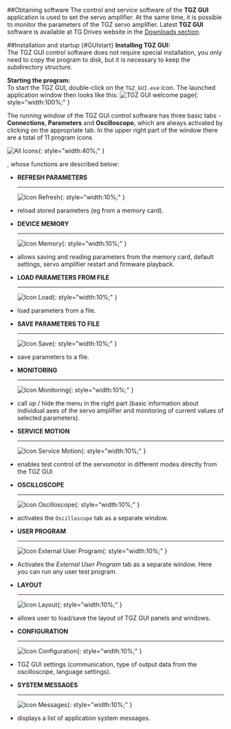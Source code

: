 ##Obtaining software
The control and service software of the **TGZ GUI** application is used to set the servo amplifier.
At the same time, it is possible to monitor the parameters of the TGZ servo amplifier.
Latest **TGZ GUI** software is available at TG Drives website in the [Downloads section](https://www.tgdrives.cz/products/servodrives).

##Installation and startup {#GUIstart}
**Installing TGZ GUI:**   
The TGZ GUI control software does not require special installation, you only need to copy the program to disk, but it is necessary to keep the subdirectory structure.    

**Starting the program:**   
To start the TGZ GUI, double-click on the `TGZ_GUI.exe` icon.
The launched application window then looks like this:
![TGZ GUI welcome page](../img/GUIconnect.png){: style="width:100%;" }

The running window of the TGZ GUI control software has three basic tabs - **Connections**, **Parameters** and **Oscilloscope**, which are always activated by clicking on the appropriate tab.
In the upper right part of the window there are a total of 11 program icons  

![All Icons](../../../../../source/img/icoAll.png){: style="width:40%;" }

, whose functions are described below: 

<div class="grid cards" markdown>

-   **REFRESH PARAMETERS**

    ---
	![Icon Refresh](../../../../../source/img/icoRefresh.png){: style="width:10%;" }

-	reload stored parameters (eg from a memory card).

-   **DEVICE MEMORY**

    ---
	![Icon Memory](../../../../../source/img/icoMemory.png){: style="width:10%;" }

-   allows saving and reading parameters from the memory card, default settings, servo amplifier restart and firmware playback.

-   **LOAD PARAMETERS FROM FILE**

    ---
	![Icon Load](../../../../../source/img/icoLoad.png){: style="width:10%;" }

-	load parameters from a file.

-   **SAVE PARAMETERS TO FILE**

    ---
	![Icon Save](../../../../../source/img/icoSave.png){: style="width:10%;" }

-	save parameters to a file.

-   **MONITORING**

    ---
	![Icon Monitoring](../../../../../source/img/icoMonitoring.png){: style="width:10%;" }

-	call up / hide the menu in the right part (basic information about individual axes of the servo amplifier and monitoring of current values of selected parameters).

-   **SERVICE MOTION**

    ---
	![Icon Service Motion](../../../../../source/img/icoServiceMotion.png){: style="width:10%;" }

-	enables test control of the servomotor in different modes directly from the TGZ GUI

-   **OSCILLOSCOPE**

    ---
	![Icon Oscilloscope](../../../../../source/img/icoScope.png){: style="width:10%;" }

-	activates the `Oscilloscope` tab as a separate window.

-   **USER PROGRAM**

    ---
	![Icon External User Program](../../../../../source/img/icoExtProg.png){: style="width:10%;" }

-	Activates the *External User Program* tab as a separate window. Here you can run any user test program.

-   **LAYOUT**

    ---
	![Icon Layout](../../../../../source/img/icoLayout.png){: style="width:10%;" }

-	allows user to load/save the layout of TGZ GUI panels and windows.

-   **CONFIGURATION**

    ---
	![Icon Configuration](../../../../../source/img/icoConfig.png){: style="width:10%;" }

-	TGZ GUI settings (communication, type of output data from the oscilloscope, language settings).

-   **SYSTEM MESSAGES**

    ---
	![Icon Messages](../../../../../source/img/icoMessages.png){: style="width:10%;" }

-	displays a list of application system messages.

</div>